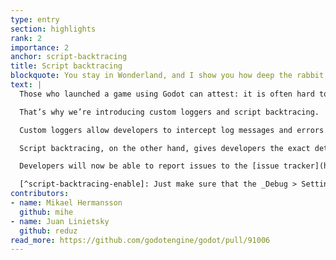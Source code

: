 ```yaml
---
type: entry
section: highlights
rank: 2
importance: 2
anchor: script-backtracing
title: Script backtracing
blockquote: You stay in Wonderland, and I show you how deep the rabbit hole goes
text: |
  Those who launched a game using Godot can attest: it is often hard to debug why an error occurs on users’ devices. Is it a problem caused by the developers’ code, or a bug from the engine itself?

  That’s why we’re introducing custom loggers and script backtracing.

  Custom loggers allow developers to intercept log messages and errors. That makes it possible to create a tool for reporting bugs within your game.

  Script backtracing, on the other hand, gives developers the exact details on where an issue happened in the code.[^script-backtracing-enable] Even in "Release" builds.

  Developers will now be able to report issues to the [issue tracker](https://github.com/godotengine/godot/issues) more accurately, making Godot more stable for them and their users.

  [^script-backtracing-enable]: Just make sure that the _Debug > Settings > GDScript > Always Track Call Stacks_ project setting is enabled.
contributors:
- name: Mikael Hermansson
  github: mihe
- name: Juan Linietsky
  github: reduz
read_more: https://github.com/godotengine/godot/pull/91006
---
```

